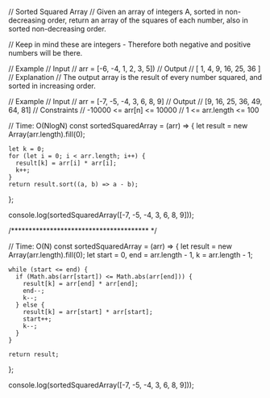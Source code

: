 // Sorted Squared Array
// Given an array of integers A, sorted in non-decreasing order, return an array of the squares of each number, also in sorted non-decreasing order.

// Keep in mind these are integers - Therefore both negative and positive numbers will be there.

// Example
// Input
// arr = [-6, -4, 1, 2, 3, 5])
// Output
// [ 1, 4, 9, 16, 25, 36 ]
// Explanation
// The output array is the result of every number squared, and sorted in increasing order.

// Example
// Input
// arr = [-7, -5, -4, 3, 6, 8, 9]
// Output
// [9, 16, 25, 36, 49, 64, 81]
// Constraints
// -10000 <= arr[n] <= 10000
// 1 <= arr.length <= 100


// Time: O(NlogN)
const sortedSquaredArray = (arr) => {
    let result = new Array(arr.length).fill(0);
  
    let k = 0;
    for (let i = 0; i < arr.length; i++) {
      result[k] = arr[i] * arr[i];
      k++;
    }
    return result.sort((a, b) => a - b);
  };
  
  console.log(sortedSquaredArray([-7, -5, -4, 3, 6, 8, 9]));

  /*************************************** */

  // Time: O(N)
const sortedSquaredArray = (arr) => {
    let result = new Array(arr.length).fill(0);
    let start = 0,
      end = arr.length - 1,
      k = arr.length - 1;
  
    while (start <= end) {
      if (Math.abs(arr[start]) <= Math.abs(arr[end])) {
        result[k] = arr[end] * arr[end];
        end--;
        k--;
      } else {
        result[k] = arr[start] * arr[start];
        start++;
        k--;
      }
    }
  
    return result;
  };
  
  console.log(sortedSquaredArray([-7, -5, -4, 3, 6, 8, 9]));